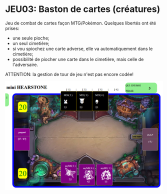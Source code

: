 # JEU03: Baston de cartes (créatures)

Jeu de combat de cartes façon MTG/Pokémon.
Quelques libertés ont été prises:
- une seule pioche;
- un seul cimetière;
- si vou spiochez une carte adverse, elle va automatiquement dans le cimetière;
- possibilité de piocher une carte dans le cimetière, mais celle de l'adversaire.

ATTENTION: la gestion de tour de jeu n'est pas encore codée!

![Screenshot](./copiesEcran/Capture.png)

